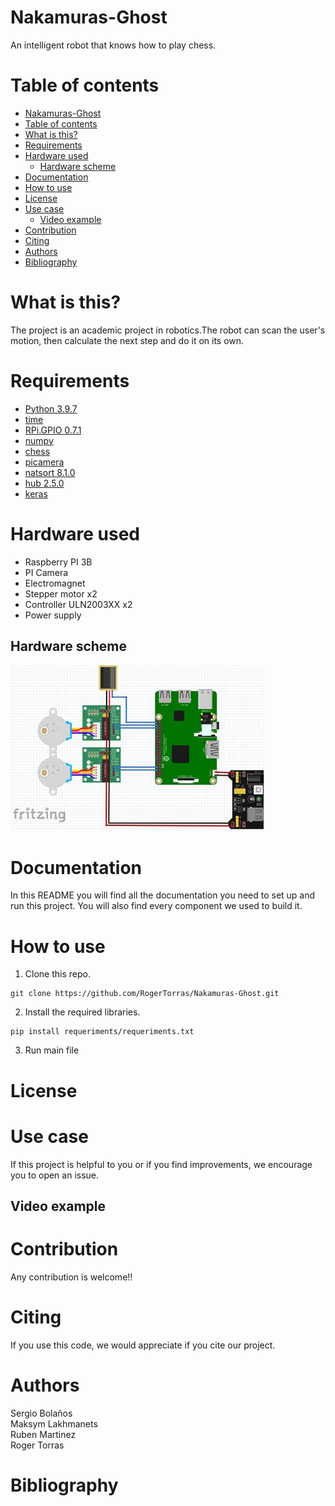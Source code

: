 # Nakamuras-Ghost

An intelligent robot that knows how to play chess.

# Table of contents
- [Nakamuras-Ghost](#nakamuras-ghost)
- [Table of contents](#table-of-contents)
- [What is this?](#what-is-this-)
- [Requirements](#requirements)
- [Hardware used](#hardware-used)
  - [Hardware scheme](#hardware-scheme)
- [Documentation](#documentation)
- [How to use](#how-to-use)
- [License](#license)
- [Use case](#use-case)
  - [Video example]([video-example)
- [Contribution](#contribution)
- [Citing](#citing)
- [Authors](#authors)
- [Bibliography](#bibliography)

# What is this?

The project is an academic project in robotics.The robot can scan the user's motion, then calculate the next step and do it on its own.

# Requirements

* [Python 3.9.7](https://www.python.org/downloads/release/python-397/)
* [time](https://docs.python.org/3/library/time.html)
* [RPi.GPIO 0.7.1](https://pypi.org/project/RPi.GPIO/)
* [numpy](https://numpy.org/)
* [chess](https://pypi.org/project/chess/)
* [picamera](https://picamera.readthedocs.io/en/release-1.13/)
* [natsort 8.1.0](https://pypi.org/project/natsort/)
* [hub 2.5.0](https://pypi.org/project/hub/)
* [keras](https://keras.io/)

# Hardware used

* Raspberry PI 3B
* PI Camera
* Electromagnet
* Stepper motor x2
* Controller ULN2003XX x2
* Power supply

## Hardware scheme
![alt text](https://github.com/RogerTorras/Nakamuras-Ghost/blob/main/hwscheme.jpg?raw=true)
# Documentation
In this README you will find all the documentation you need to set up and run this project.
You will also find every component we used to build it.

# How to use
1. Clone this repo.
```
git clone https://github.com/RogerTorras/Nakamuras-Ghost.git
```
2. Install the required libraries.
```
pip install requeriments/requeriments.txt
```
3. Run main file
# License

# Use case

If this project is helpful to you or if you find improvements, we encourage you to open an issue.

## Video example

# Contribution

Any contribution is welcome!!

# Citing

If you use this code, we would appreciate if you cite our project.

# Authors

Sergio Bolaños<br />
Maksym Lakhmanets<br />
Ruben Martinez<br />
Roger Torras

# Bibliography
